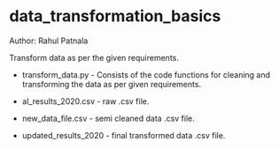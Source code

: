 # data_transformation_basics

Author: Rahul Patnala

Transform data as per the given requirements.

- transform_data.py - Consists of the code functions for cleaning and transforming the data as per given requirements.

- al_results_2020.csv - raw .csv file.

- new_data_file.csv - semi cleaned data .csv file.

- updated_results_2020 - final transformed data .csv file.


